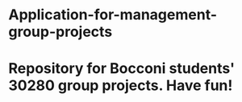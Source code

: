 # Application-for-management-group-projects
# Repository for Bocconi students' 30280 group projects. Have fun!
